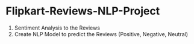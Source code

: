 # Flipkart-Reviews-NLP-Project
1. Sentiment Analysis to the Reviews
2. Create NLP Model to predict the Reviews (Positive, Negative, Neutral)
